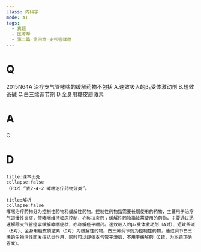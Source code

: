 ```yaml
---
class: 内科学
mode: A1
tags:
  - 真题
  - 医考帮
  - 第二篇-第四章-支气管哮喘
---
```


# Q
2015N64A 治疗支气管哮喘的缓解药物不包括
A.速效吸入的β₂受体激动剂
B.短效茶碱
C.白三烯调节剂
D.全身用糖皮质激素

# A
C
# D
```ad-note
title:课本出处
collapse:false
（P32）“表2-4-2 哮喘治疗药物分类”。
```

```ad-summary
title:解析
collapse:false
哮喘治疗药物分为控制性药物和缓解性药物。控制性药物指需要长期使用的药物，主要用于治疗气道慢性炎症，使哮喘维持临床控制，亦称抗炎药；缓解性药物指按需使用的药物，主要通过迅速解除支气管痉挛缓解哮喘症状，亦称解痉平喘药。速效吸入的β₂受体激动剂（A对）、短效茶碱（B对）、全身用糖皮质激素（D对）为缓解性药物。白三烯调节剂为控制性药物，通过调节白三烯的生物活性而发挥抗炎作用，同时可以舒张支气管平滑肌，不用于缓解药（C错，为本题正确答案）。
```

